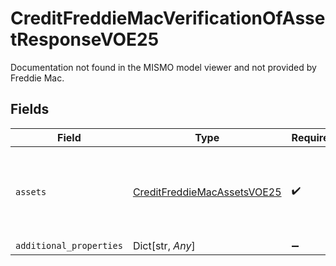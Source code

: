# CreditFreddieMacVerificationOfAssetResponseVOE25

Documentation not found in the MISMO model viewer and not provided by Freddie Mac.


## Fields

| Field                                                                              | Type                                                                               | Required                                                                           | Description                                                                        |
| ---------------------------------------------------------------------------------- | ---------------------------------------------------------------------------------- | ---------------------------------------------------------------------------------- | ---------------------------------------------------------------------------------- |
| `assets`                                                                           | [CreditFreddieMacAssetsVOE25](../../models/shared/creditfreddiemacassetsvoe25.md)  | :heavy_check_mark:                                                                 | Documentation not found in the MISMO model viewer and not provided by Freddie Mac. |
| `additional_properties`                                                            | Dict[str, *Any*]                                                                   | :heavy_minus_sign:                                                                 | N/A                                                                                |